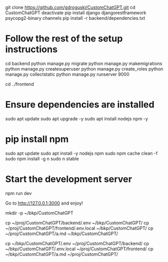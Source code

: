 
git clone https://github.com/gdroguski/CustomChatGPT.git
cd CustomChatGPT
deactivate
pip install django djangorestframework psycopg2-binary channels
pip install -r backend/dependencies.txt


# Follow the rest of the setup instructions
cd backend
python manage.py migrate
python manage.py makemigrations
python manage.py createsuperuser
python manage.py create_roles
python manage.py collectstatic
python manage.py runserver 9000


cd ../frontend

# Ensure dependencies are installed
sudo apt update
sudo apt upgrade -y
sudo apt install nodejs npm -y

# pip install npm 

sudo apt update
sudo apt install -y nodejs npm
sudo npm cache clean -f
sudo npm install -g n
sudo n stable


# Start the development server
npm run dev

Go to http://127.0.0.1:3000 and enjoy!




mkdir -p ~/bkp/CustomChatGPT

cp ~/proj/CustomChatGPT/backend/.env ~/bkp/CustomChatGPT/
cp ~/proj/CustomChatGPT/frontend/.env.local ~/bkp/CustomChatGPT/
cp ~/proj/CustomChatGPT/a.md ~/bkp/CustomChatGPT/

cp ~/bkp/CustomChatGPT/.env ~/proj/CustomChatGPT/backend/
cp ~/bkp/CustomChatGPT/.env.local ~/proj/CustomChatGPT/frontend/ 
cp ~/bkp/CustomChatGPT/a.md  ~/proj/CustomChatGPT/


